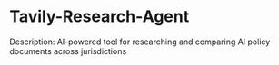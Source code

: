 # Tavily-Research-Agent
Description: AI-powered tool for researching and comparing AI policy documents across jurisdictions
